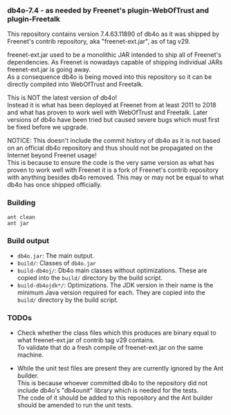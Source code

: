 ### db4o-7.4 - as needed by Freenet's plugin-WebOfTrust and plugin-Freetalk

This repository contains version 7.4.63.11890 of db4o as it was shipped
by Freenet's contrib repository, aka "freenet-ext.jar", as of tag v29.

freenet-ext.jar used to be a monolithic JAR intended to ship all of
Freenet's dependencies. As Freenet is nowadays capable of shipping
individual JARs freenet-ext.jar is going away.  
As a consequence db4o is being moved into this repository so it can be
directly compiled into WebOfTrust and Freetalk.

This is NOT the latest version of db4o!  
Instead it is what has been deployed at Freenet from at least 2011 to
2018 and what has proven to work well with WebOfTrust and Freetalk.
Later versions of db4o have been tried but caused severe bugs which
must first be fixed before we upgrade.

NOTICE: This doesn't include the commit history of db4o as it is not
based on an official db4o repository and thus should not be propagated
on the Internet beyond Freenet usage!  
This is because to ensure the code is the very same version as what has
proven to work well with Freenet it is a fork of Freenet's contrib
repository with anything besides db4o removed. This may or may not be
equal to what db4o has once shipped officially.

### Building
```shell
ant clean
ant jar
```

### Build output
- ```db4o.jar```: The main output.
- ```build/```: Classes of ```db4o.jar```
- ```build-db4oj/```: Db4o main classes without optimizations.
  These are copied into the ```build/``` directory by the build script.
- ```build-db4ojdk*/```: Optimizations. The JDK version in their name is
  the minimum Java version required for each.
  They are copied into the ```build/``` directory by the build script.

### TODOs

- Check whether the class files which this produces are binary equal to
  what freenet-ext.jar of contrib tag v29 contains.  
  To validate that do a fresh compile of freenet-ext.jar on the same
  machine.

- While the unit test files are present they are currently ignored by the
  Ant builder.  
  This is because whoever committed db4o to the repository did not include
  db4o's "db4ounit" library which is needed for the tests.  
  The code of it should be added to this repository and the Ant builder
  should be amended to run the unit tests.

